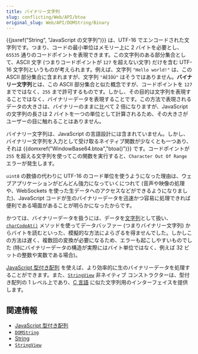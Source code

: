 ```yaml
---
title: バイナリー文字列
slug: conflicting/Web/API/btoa
original_slug: Web/API/DOMString/Binary
---
```

{{jsxref("String", "JavaScript の文字列")}} は、UTF-16 でエンコードされた文字列です。つまり、コードの最小単位はメモリー上に 2 バイトを必要とし、`65535` 通りのコードポイントを表現できます。この文字列のある部分集合として、ASCII 文字 (つまりコードポイントが `127` を超えない文字) だけを含む UTF-16 文字列というものが考えられます。例えば、文字列 `"Hello world!"` は、この ASCII 部分集合に含まれますが、文字列 `"ÀÈÌÒÙ"` はそうではありません。**バイナリー文字列**とは、この ASCII 部分集合と似た概念ですが、コードポイントを `127` までではなく、`255` まで許可するものです。しかし、その目的は文字列を表現することではなく、バイナリーデータを表現することです。この方法で表現されるデータの大きさは、バイナリーのままに比べて 2 倍になりますが、JavaScript の文字列の長さは 2 バイトを一つの単位として計算されるため、その大きさがユーザーの目に触れることはありません。

バイナリー文字列は、JavaScript の言語設計には含まれていません。しかし、バイナリー文字列を入力として受け取るネイティブ関数が少なくとも一つあり、それは {{domxref("WindowBase64.btoa","btoa()")}} です。コードポイントが `255` を超える文字列を使ってこの関数を実行すると、`Character Out Of Range` エラーが発生します。

`uint8` の数値の代わりに UTF-16 のコード単位を使うようになった理由は、ウェブアプリケーションがどんどん強力になっていくにつれて (音声や映像の処理や、WebSockets を使った生データへのアクセスなどができるようになりました)、JavaScript コードが生のバイナリーデータを迅速かつ容易に処理できれば便利である場面があることが明らかになったからです。

かつては、バイナリーデータを扱うには、データを[文字列](/ja/docs/JavaScript/Reference/Global_Objects/String)として扱い、[`charCodeAt()`](/ja/docs/JavaScript/Reference/Global_Objects/String/charCodeAt) メソッドを使ってデータバッファー (つまりバイナリー文字列) からバイトを読むといった、模擬的な方法によらざるを得ませんでした。しかしこの方法は遅く、複数回の変換が必要になるため、エラーも起こしやすいものでした (特にバイナリーデータの構造が実際にはバイト単位ではなく、例えば 32 ビットの整数や実数である場合)。

[JavaScript 型付き配列](/ja/docs/Web/JavaScript/Typed_arrays) を使えば、より効率的に生のバイナリーデータを処理することができます。また、[`StringView`](/ja/docs/Web/JavaScript/Typed_arrays/StringView) <span class="inlineIndicator" title="この API はネイティブではありません">非ネイティブ</span> コンストラクターは、型付き配列の 1 レベル上であり、[C 言語](https://ja.wikipedia.org/wiki/C%E8%A8%80%E8%AA%9E) に似た文字列用のインターフェイスを提供します。

## 関連情報

- [JavaScript 型付き配列](/ja/docs/Web/JavaScript/Typed_arrays)
- [`DOMString`](/ja/docs/Web/API/DOMString)
- [String](/ja/docs/Web/JavaScript/Reference/Global_Objects/String)
- [`StringView`](/ja/docs/Web/JavaScript/Typed_arrays/StringView)

